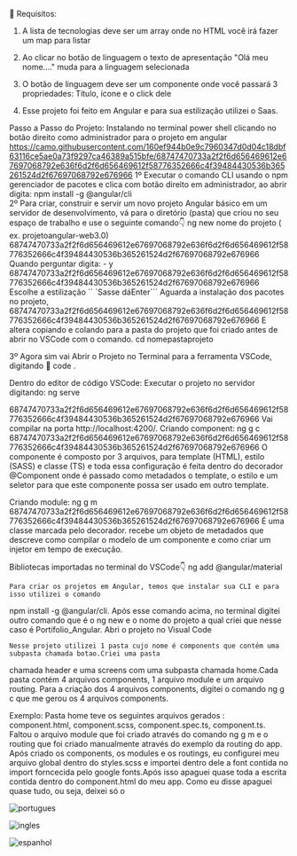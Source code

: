 
:pushpin: Requisitos:

1) A lista de tecnologias deve ser um array onde no HTML você irá fazer um map para listar

2) Ao clicar no botão de linguagem  o texto de apresentação "Olá meu nome...." muda para
a linguagem selecionada

3) O botão de linguagem  deve ser um componente onde você passará 3 propriedades: Título,
ícone e o click dele

4) Esse projeto foi feito em Angular e para sua estilização utilizei o Saas.


Passo a Passo do Projeto:
Instalando no terminal power shell clicando no botão direito como administrador para o projeto em angular 
https://camo.githubusercontent.com/160ef944b0e9c7960347d0d04c18dbf63116ce5ae0a73f9297ca46389a515bfe/68747470733a2f2f6d656469612e67697068792e636f6d2f6d656469612f58776352666c4f39484430536b365261524d2f67697068792e676966
1º Executar o comando CLI usando o npm gerenciador de pacotes e clica com botão direito em administrador, ao abrir digita:
npm install -g @angular/cli  
2º Para criar, construir e servir um novo projeto Angular básico em um servidor de desenvolvimento, vá para o diretório (pasta) que criou no seu espaço de trabalho e use o seguinte comando👇
ng new nome do projeto ( ex. projetoangular-web3.0)  
68747470733a2f2f6d656469612e67697068792e636f6d2f6d656469612f58776352666c4f39484430536b365261524d2f67697068792e676966
 Quando perguntar digita: - y 
68747470733a2f2f6d656469612e67697068792e636f6d2f6d656469612f58776352666c4f39484430536b365261524d2f67697068792e676966
Escolhe a estilização `` `Sasse dáEnter```
Aguarda a instalação dos pacotes no projeto,
68747470733a2f2f6d656469612e67697068792e636f6d2f6d656469612f58776352666c4f39484430536b365261524d2f67697068792e676966
E altera copiando e colando para a pasta do projeto que foi criado antes de abrir no VSCode com o comando.
cd nomepastaprojeto

3º Agora sim vai Abrir o Projeto no Terminal para a ferramenta VSCode, digitando 👊
code .

Dentro do editor de código VSCode:
Executar o projeto no servidor digitando:
ng serve

68747470733a2f2f6d656469612e67697068792e636f6d2f6d656469612f58776352666c4f39484430536b365261524d2f67697068792e676966
 Vai compilar na porta http://localhost:4200/.
Criando component:
ng g c
68747470733a2f2f6d656469612e67697068792e636f6d2f6d656469612f58776352666c4f39484430536b365261524d2f67697068792e676966
 O componente é composto por 3 arquivos, para template (HTML), estilo (SASS) e classe (TS) e toda essa configuração é feita dentro do decorador @Component onde é passado como metadados o template, o estilo e um seletor para que este componente possa ser usado em outro template.

Criando module:
ng g m
68747470733a2f2f6d656469612e67697068792e636f6d2f6d656469612f58776352666c4f39484430536b365261524d2f67697068792e676966
 É uma classe marcada pelo decorador. recebe um objeto de metadados que descreve como compilar o modelo de um componente e como criar um injetor em tempo de execução.

Bibliotecas importadas no terminal do VSCode👇
ng add @angular/material


    Para criar os projetos em Angular, temos que instalar sua CLI e para isso utilizei o comando
npm install -g @angular/cli.
Após esse comando acima, no terminal digitei outro comando que é o ng new  e o nome do projeto a 
qual criei que nesse caso é Portifolio_Angular. Abri o projeto no Visual Code

    Nesse projeto utilizei 1 pasta cujo nome é components que contém uma subpasta chamada botao.Criei uma pasta 
chamada header e uma screens com uma subpasta chamada home.Cada pasta contém 4 arquivos components, 1 arquivo module e
um arquivo routing. Para a criação dos 4 arquivos components, digitei o comando ng g c que me gerou os 4 arquivos components.

Exemplo: Pasta home teve os seguintes arquivos gerados :
component.html,
component.scss,
component.spec.ts,
component.ts.
    Faltou o arquivo module que foi criado através do comando ng g m e o routing que foi criado manualmente através
do exemplo da routing do app.
 Após criado os components, os modules e os routings, eu configurei meu arquivo global dentro do styles.scss e importei
 dentro dele a font contida no import forncecida pelo google fonts.Após isso apaguei quase toda a escrita contida dentro
 do component.html do meu app. Como eu disse apaguei quase tudo, ou seja, deixei só o <router-outlet>





![portugues](https://user-images.githubusercontent.com/98665329/207726923-15719394-0827-4576-8269-7d42be95396a.PNG)


![ingles](https://user-images.githubusercontent.com/98665329/207726937-bce02733-25cf-44bb-b58d-8ba0901429de.PNG)


![espanhol](https://user-images.githubusercontent.com/98665329/207726959-6aeead59-b916-498e-adb4-067b4f9580cf.PNG)

